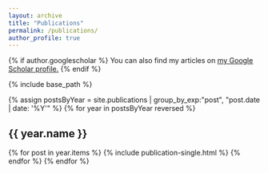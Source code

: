 ```yaml
---
layout: archive
title: "Publications"
permalink: /publications/
author_profile: true
---
```


{% if author.googlescholar %}
  You can also find my articles on <u><a href="{{author.googlescholar}}">my Google Scholar profile</a>.</u>
{% endif %}

{% include base_path %}

{% assign postsByYear =
    site.publications | group_by_exp:"post", "post.date | date: '%Y'" %}
{% for year in postsByYear reversed %}
  <h2 id="y{{ year.name }}">{{ year.name }}</h2>
  {% for post in year.items %}
    {% include publication-single.html %}
  {% endfor %}
{% endfor %}
